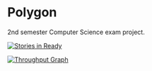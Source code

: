 # Polygon
2nd semester Computer Science exam project.

[![Stories in Ready](https://badge.waffle.io/Bearukun/Polygon.png?label=ready&title=Ready)](http://waffle.io/Bearukun/Polygon)


[![Throughput Graph](https://graphs.waffle.io/Bearukun/Polygon/throughput.svg)](https://waffle.io/Bearukun/Polygon/metrics/throughput)
